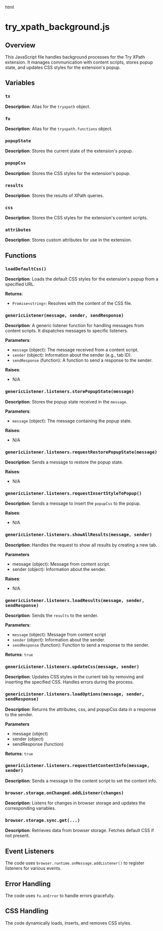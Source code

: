 html
<h1>try_xpath_background.js</h1>

<h2>Overview</h2>
<p>This JavaScript file handles background processes for the Try XPath extension. It manages communication with content scripts, stores popup state, and updates CSS styles for the extension's popup.</p>

<h2>Variables</h2>

<h3><code>tx</code></h3>
<p><strong>Description</strong>: Alias for the <code>tryxpath</code> object.</p>

<h3><code>fu</code></h3>
<p><strong>Description</strong>: Alias for the <code>tryxpath.functions</code> object.</p>

<h3><code>popupState</code></h3>
<p><strong>Description</strong>: Stores the current state of the extension's popup.</p>

<h3><code>popupCss</code></h3>
<p><strong>Description</strong>: Stores the CSS styles for the extension's popup.</p>

<h3><code>results</code></h3>
<p><strong>Description</strong>: Stores the results of XPath queries.</p>

<h3><code>css</code></h3>
<p><strong>Description</strong>: Stores the CSS styles for the extension's content scripts.</p>

<h3><code>attributes</code></h3>
<p><strong>Description</strong>: Stores custom attributes for use in the extension.</p>

<h2>Functions</h2>

<h3><code>loadDefaultCss()</code></h3>

<p><strong>Description</strong>: Loads the default CSS styles for the extension's popup from a specified URL.</p>

<p><strong>Returns</strong>:</p>
<ul>
  <li><code>Promise&lt;string&gt;</code>: Resolves with the content of the CSS file.</li>
</ul>

<h3><code>genericListener(message, sender, sendResponse)</code></h3>

<p><strong>Description</strong>: A generic listener function for handling messages from content scripts. It dispatches messages to specific listeners.</p>


<p><strong>Parameters</strong>:</p>
<ul>
  <li><code>message</code> (object): The message received from a content script.</li>
  <li><code>sender</code> (object): Information about the sender (e.g., tab ID).</li>
  <li><code>sendResponse</code> (function): A function to send a response to the sender.</li>
</ul>

<p><strong>Raises</strong>:</p>
<ul>
  <li>N/A</li>
</ul>

<h3><code>genericListener.listeners.storePopupState(message)</code></h3>

<p><strong>Description</strong>: Stores the popup state received in the <code>message</code>.</p>


<p><strong>Parameters</strong>:</p>
<ul>
  <li><code>message</code> (object): The message containing the popup state.</li>
</ul>


<p><strong>Raises</strong>:</p>
<ul>
  <li>N/A</li>
</ul>

<h3><code>genericListener.listeners.requestRestorePopupState(message)</code></h3>

<p><strong>Description</strong>: Sends a message to restore the popup state.</p>

<p><strong>Raises</strong>:</p>
<ul>
  <li>N/A</li>
</ul>


<h3><code>genericListener.listeners.requestInsertStyleToPopup()</code></h3>

<p><strong>Description</strong>: Sends a message to insert the <code>popupCss</code> to the popup.</p>

<p><strong>Raises</strong>:</p>
<ul>
  <li>N/A</li>
</ul>


<h3><code>genericListener.listeners.showAllResults(message, sender)</code></h3>
<p><strong>Description</strong>: Handles the request to show all results by creating a new tab.</p>
<p><strong>Parameters</strong></p>
<ul>
<li>message (object): Message from content script.</li>
<li>sender (object): Information about the sender.</li>
</ul>
<p><strong>Raises</strong>:</p>
<ul>
<li>N/A</li>
</ul>

<h3><code>genericListener.listeners.loadResults(message, sender, sendResponse)</code></h3>

<p><strong>Description</strong>: Sends the <code>results</code> to the sender.</p>
<p><strong>Parameters</strong>:</p>
<ul>
<li><code>message</code> (object): Message from content script</li>
<li><code>sender</code> (object): Information about the sender.</li>
<li><code>sendResponse</code> (function): Function to send a response to the sender.</li>
</ul>
<p><strong>Returns</strong>: <code>true</code></p>

<h3><code>genericListener.listeners.updateCss(message, sender)</code></h3>

<p><strong>Description</strong>: Updates CSS styles in the current tab by removing and inserting the specified CSS. Handles errors during the process.</p>

<h3><code>genericListener.listeners.loadOptions(message, sender, sendResponse)</code></h3>
<p><strong>Description</strong>: Returns the attributes, css, and popupCss data in a response to the sender.</p>
<p><strong>Parameters</strong></p>
<ul><li>message (object)</li>
<li>sender (object)</li>
<li>sendResponse (function)</li></ul>
<p><strong>Returns</strong>: <code>true</code></p>

<h3><code>genericListener.listeners.requestSetContentInfo(message, sender)</code></h3>

<p><strong>Description</strong>: Sends a message to the content script to set the content info.</p>

<h3><code>browser.storage.onChanged.addListener(changes)</code></h3>

<p><strong>Description</strong>: Listens for changes in browser storage and updates the corresponding variables.</p>

<h3><code>browser.storage.sync.get(...)</code></h3>

<p><strong>Description</strong>: Retrieves data from browser storage. Fetches default CSS if not present.</p>


<h2>Event Listeners</h2>

<p>The code uses <code>browser.runtime.onMessage.addListener()</code> to register listeners for various events.</p>

<h2>Error Handling</h2>

<p>The code uses <code>fu.onError</code> to handle errors gracefully.</p>

<h2>CSS Handling</h2>
<p>The code dynamically loads, inserts, and removes CSS styles.</p>